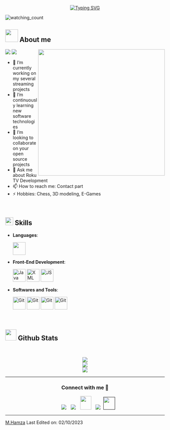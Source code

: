 
<p align="center">
<a href="https://git.io/typing-svg"><img src="https://readme-typing-svg.demolab.com?font=Georgia&weight=800&pause=1000&size=33&color=042D5E&width=370&height=100&lines=Hi+%2C+I'm+M.Hamza+%F0%9F%91%8B" alt="Typing SVG" /></a>
</p>
<p align="left"> 
<img src="https://komarev.com/ghpvc/?username=M-HamzaPro&color=brightgreen" alt="watching_count" />
 </p>
	
## <picture><img src = "https://github.com/7oSkaaa/7oSkaaa/raw/main/Images/about_me.gif?raw=true" width =40px></picture> **About me**

<picture> <img align="right" src="https://raw.githubusercontent.com/7oSkaaa/7oSkaaa/main/Images/Right_Side.gif" width = 400px></picture>
 <p align="left">
  <img src="https://img.shields.io/badge/Focus-TV Apps%20Development-dodgerblue" />
  <img src="https://img.shields.io/badge/Languages-English-dodgerblue" />
</p>

- 🔭 I’m currently working on my several streaming projects
- 🌱 I’m  continuously learning new software technologies
- 👯 I’m looking to collaborate on your open source projects
- 💬 Ask me about Roku TV Development
- 📫 How to reach me: Contact part
- ⚡ Hobbies: Chess, 3D modeling, E-Games

<br>

## <img src="https://media2.giphy.com/media/QssGEmpkyEOhBCb7e1/giphy.gif?cid=ecf05e47a0n3gi1bfqntqmob8g9aid1oyj2wr3ds3mg700bl&rid=giphy.gif" width ="25"><b> Skills</b>

<p align="center">

- **Languages**:
    
     <img src="https://icons.iconarchive.com/icons/simpleicons-team/simple/48/roku-icon.png" width="40" height="40" />
  
- **Front-End Development**:

   <img src="https://icons.iconarchive.com/icons/aniket-suvarna/box-logo/48/bxl-java-icon.png" width="40" height="40" alt="Java" />
   <img src="https://icons.iconarchive.com/icons/bootstrap/bootstrap/48/Bootstrap-filetype-xml-icon.png" width="40" height="40" alt="XML" />
   <img src="https://user-images.githubusercontent.com/64439609/212556085-e6f8391a-6f25-43d5-8bfe-818167047cfb.png" width="40" height="40" alt="JS"/>



- **Softwares and Tools**:

    <img src="https://user-images.githubusercontent.com/64439609/212556685-de9a7c04-31b0-43b6-af39-7c82ac13b321.png" width="40" height="40" alt="Git"/>
    <img src="https://user-images.githubusercontent.com/64439609/212556741-81407849-82c8-4926-854f-820e8a644375.png" width="40" height="40" alt="Git"/>
    <img src="https://banner2.cleanpng.com/20180330/wbw/kisspng-android-studio-integrated-development-environment-android-5abdfba87a0be9.3615427715224001684999.jpg" width="40" height="40" alt="Git"/>
    <img src="https://user-images.githubusercontent.com/64439609/212556802-77a65ec1-aa71-4272-b603-1a57d1914678.png" width="40" height="40" alt="Git"/>



 

<br>
</p>


## <img src="https://media.giphy.com/media/iY8CRBdQXODJSCERIr/giphy.gif" width="35"><b> Github Stats </b>
<br>

<div align="center">

![](https://github-readme-stats.vercel.app/api?username=M-HamzaPro&theme=dracula&hide_border=false&include_all_commits=true&count_private=true)<br/>
![](https://github-readme-streak-stats.herokuapp.com/?user=M-HamzaPro&theme=dracula&hide_border=false)<br/>
![](https://github-readme-stats.vercel.app/api/top-langs/?username=M-HamzaPro&theme=dracula&hide_border=false&include_all_commits=true&count_private=true&layout=compact)
	
</a>
</div>



-----

<h3 align="center" >Connect with me 🤝 </h3>

<p align="center">

 <div align="center"  class="icons-social" style="margin-left: 10px;">
        <a   target="_blank" href="https://www.linkedin.com/in/muhammad-hamza-2a2136199/">
			<img src="https://img.icons8.com/doodle/40/000000/linkedin--v2.png" style="margin-left: 10px;" ></a>
        <a style="margin-left: 10px;" target="_blank" href="">
		<img src="https://img.icons8.com/doodle/40/000000/github--v1.png"></a>
           <a style="margin-left: 10px;" target="_blank" href="mailto:recipient@example.com">
		<img src="https://img.icons8.com/doodle/2x/gmail-new.png" style=" width:35px; height:43px;"></a>
		<a style="margin-left: 10px;" target="_blank" href="https://stackoverflow.com/users/17800897/m-hamza">
				<img src="https://img.icons8.com/external-tal-revivo-color-tal-revivo/40/000000/external-stack-overflow-is-a-question-and-answer-site-for-professional-logo-color-tal-revivo.png"></a>
		<a style="margin-left: 5px;" target="_blank" href="">
					<img src="https://m-hamzaportfolio.000webhostapp.com/portfolio.html" style=" width:37px; height:40px;"></a>
      </div>

</p>


	

</div>


------
[M.Hamza](https://github.com/M-HamzaPro)
Last Edited on: 02/10/2023
